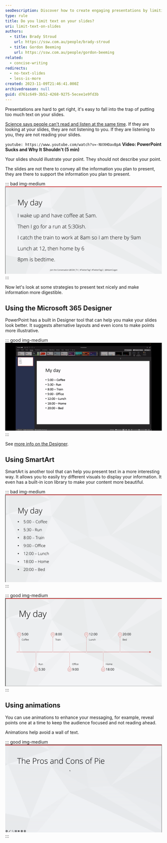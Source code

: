 ```yaml
---
seoDescription: Discover how to create engaging presentations by limiting text on your slides
type: rule
title: Do you limit text on your slides?
uri: limit-text-on-slides
authors:
  - title: Brady Stroud
    url: https://ssw.com.au/people/brady-stroud
  - title: Gordon Beeming
    url: https://ssw.com.au/people/gordon-beeming
related:
  - concise-writing
redirects:
  - no-text-slides
  - less-is-more
created: 2023-11-09T21:46:41.000Z
archivedreason: null
guid: d761c649-3b52-4268-9275-5ecee1e9fd3b
---
```


Presentations are hard to get right, it's easy to fall into the trap of putting too much text on your slides.

[Science says people can't read and listen at the same time](https://www.linkedin.com/pulse/science-says-you-cant-read-listen-same-time-andrea-pacini). If they are looking at your slides, they are not listening to you. If they are listening to you, they are not reading your slides.

<!-- endintro -->

`youtube: https://www.youtube.com/watch?v=-NVXHOavBpA`
**Video: PowerPoint Sucks and Why It Shouldn't (5 min)**

Your slides should illustrate your point. They should not describe your point.

The slides are not there to convey all the information you plan to present, they are there to support the information you plan to present.

::: bad img-medium
![Figure: Bad example - Sentences on slides mean the audience isn't listening](my-day-bad.png)
:::

Now let's look at some strategies to present text nicely and make information more digestible.

## Using the Microsoft 365 Designer

PowerPoint has a built in Designer tool that can help you make your slides look better. It suggests alternative layouts and even icons to make points more illustrative.

::: good img-medium
![Figure: Good example - Use the designer to make slides more interesting](design-ideas-ppt.gif)
:::

See [more info on the Designer](https://support.microsoft.com/en-us/office/create-professional-slide-layouts-with-designer-53c77d7b-dc40-45c2-b684-81415eac0617).

## Using SmartArt

SmartArt is another tool that can help you present text in a more interesting way. It allows you to easily try different visuals to display your information. It even has a built-in icon library to make your content more beautiful.

::: bad img-medium
![Figure: Bad example - Bullet points make the intent unclear](ugly-timeline.png)
:::

::: good img-medium
![Figure: Good example - SmartArt easily converts bullets into a timeline](cool-timeline.png)
:::

## Using animations

You can use animations to enhance your messaging, for example, reveal points one at a time to keep the audience focused and not reading ahead.

Animations help avoid a wall of text.

::: good img-medium
![Figure: Good example - Animations](animations-pros-cons.gif)
:::
